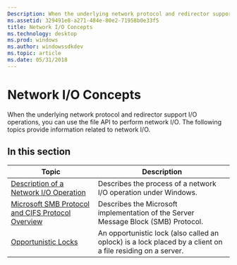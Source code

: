 ```yaml
---
Description: When the underlying network protocol and redirector support I/O operations, you can use the file API to perform network I/O.
ms.assetid: 329491e8-a271-484e-80e2-71958b0e33f5
title: Network I/O Concepts
ms.technology: desktop
ms.prod: windows
ms.author: windowssdkdev
ms.topic: article
ms.date: 05/31/2018
---
```


# Network I/O Concepts

When the underlying network protocol and redirector support I/O operations, you can use the file API to perform network I/O. The following topics provide information related to network I/O.

## In this section



| Topic                                                                                                                 | Description                                                                                                           |
|-----------------------------------------------------------------------------------------------------------------------|-----------------------------------------------------------------------------------------------------------------------|
| [Description of a Network I/O Operation](description-of-a-network-i-o-operation.md)<br/>                       | Describes the process of a network I/O operation under Windows.<br/>                                            |
| [Microsoft SMB Protocol and CIFS Protocol Overview](microsoft-smb-protocol-and-cifs-protocol-overview.md)<br/> | Describes the Microsoft implementation of the Server Message Block (SMB) Protocol.<br/>                         |
| [Opportunistic Locks](opportunistic-locks.md)<br/>                                                             | An opportunistic lock (also called an oplock) is a lock placed by a client on a file residing on a server.<br/> |



 

 

 





